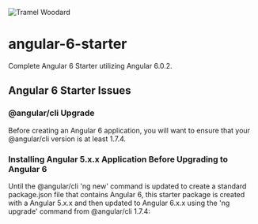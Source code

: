 ![Tramel Woodard](http://tramelwoodard.com/images/global/tlw_icon.png "Tramel Woodard")
# angular-6-starter
Complete Angular 6 Starter utilizing Angular 6.0.2.

## Angular 6 Starter Issues
### @angular/cli Upgrade
Before creating an Angular 6 application, you will want to ensure that your @angular/cli version is at least 1.7.4.

### Installing Angular 5.x.x Application Before Upgrading to Angular 6
Until the @angular/cli 'ng new' command is updated to create a standard package.json file that contains Angular 6, this starter package is created with a Angular 5.x.x and then updated to Angular 6.x.x using the 'ng upgrade' command from @angular/cli 1.7.4:


